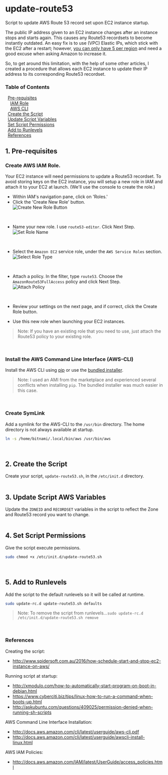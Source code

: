 update-route53
======
Script to update AWS Route 53 record set upon EC2 instance startup.

The public IP address given to an EC2 instance changes after an instance stops and starts again. This causes any Route53 recordsets to become instantly outdated. An easy fix is to use (VPC) Elastic IPs, which stick with the EC2 after a restart; however, [you can only have 5 per region](http://docs.aws.amazon.com/AWSEC2/latest/UserGuide/elastic-ip-addresses-eip.html#using-instance-addressing-limit) and need a good excuse when asking Amazon to increase it.

So, to get around this limitation, with the help of some other articles, I created a procedure that allows each EC2 instance to update their IP address to its corresponding Route53 recordset.
 
### Table of Contents
&nbsp;&nbsp;[Pre-requisites](#1-pre-requisites)  
&nbsp;&nbsp;&nbsp;&nbsp;[IAM Role](#create-aws-iam-role)  
&nbsp;&nbsp;&nbsp;&nbsp;[AWS CLI](#install-the-aws-command-line-interface-aws-cli)  
&nbsp;&nbsp;[Create the Script](#2-create-the-script)  
&nbsp;&nbsp;[Update Script Variables](#3-update-script-aws-variables)  
&nbsp;&nbsp;[Set Script Permissions](#4-set-script-permissions)  
&nbsp;&nbsp;[Add to Runlevels](#5-add-to-runlevels)  
&nbsp;&nbsp;[References](#references)


## 1. Pre-requisites

###  Create AWS IAM Role.
Your EC2 instance will need permissions to update a Route53 recordset. To avoid storing keys on the EC2 instance, you will setup a new role in IAM and attach it to your EC2 at launch. (We'll use  the console to create the role.)

  * Within IAM's navigation pane, click on 'Roles.'  
  * Click the 'Create New Role' button.  
![Create New Role Button](/../readme-images/images/1-create-new-role.png?raw=true "Create New Role")
<br />

  * Name your new role. I use `route53-editor`. Click Next Step.  
![Set Role Name](/../readme-images/images/2-set-role-name.png?raw=true "Set Role Name")
<br />

  * Select the `Amazon EC2` service role, under the `AWS Service Roles` section.  
![Select Role Type](/../readme-images/images/3-select-role-type.png?raw=true "Select Role Type")
<br />

  * Attach a policy. In the filter, type `route53`. Choose the `AmazonRoute53FullAccess` policy and click Next Step.  
![Attach Policy](/../readme-images/images/4-attach-policy.png?raw=true "Attach Policy")
<br />

  * Review your settings on the next page, and if correct, click the Create Role button.  
  
  * Use this new role when launching your EC2 instances.  
  >Note: If you have an existing role that you need to use, just attach the Route53 policy to your existing role.
<br />

### Install the AWS Command Line Interface (AWS-CLI)
Install the AWS CLI using [pip](http://docs.aws.amazon.com/cli/latest/userguide/awscli-install-linux.html) or use the [bundled installer](http://docs.aws.amazon.com/cli/latest/userguide/awscli-install-bundle.html).

>Note: I used an AMI from the marketplace and experienced several conflicts when installing `pip`. The bundled installer was much easier in this case.
<br />

### Create SymLink
Add a symlink for the AWS-CLI to the `/usr/bin` directory. The home directory is not always available at startup.
```bash
ln -s /home/bitnami/.local/bin/aws /usr/bin/aws
```
<br />

## 2. Create the Script
Create your script, `update-route53.sh`, in the `/etc/init.d` directory.
<br /><br />

## 3. Update Script AWS Variables
Update the `ZONEID` and `RECORDSET` variables in the script to reflect the Zone and Route53 record you want to change.
<br /><br />

## 4. Set Script Permissions
Give the script execute permissions.
```bash
sudo chmod +x /etc/init.d/update-route53.sh
```
<br />

## 5. Add to Runlevels
Add the script to the default runlevels so it will be called at runtime.
```bash
sudo update-rc.d update-route53.sh defaults
```
>Note: To remove the script from runlevels...`sudo update-rc.d /etc/init.d/update-route53.sh remove`
<br />

### References
Creating the script:  
  - http://www.spidersoft.com.au/2016/how-schedule-start-and-stop-ec2-instance-on-aws/  

Running script at startup:  
  - http://xmodulo.com/how-to-automatically-start-program-on-boot-in-debian.html  
  - https://www.cyberciti.biz/tips/linux-how-to-run-a-command-when-boots-up.html  
  - http://askubuntu.com/questions/409025/permission-denied-when-running-sh-scripts  

AWS Command Line Interface Installation:
  - http://docs.aws.amazon.com/cli/latest/userguide/aws-cli.pdf  
  - http://docs.aws.amazon.com/cli/latest/userguide/awscli-install-linux.html  

AWS IAM Policies:  
  - http://docs.aws.amazon.com/IAM/latest/UserGuide/access_policies.html  
  
  
